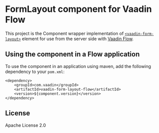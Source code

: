 # FormLayout component for Vaadin Flow

This project is the Component wrapper implementation of [`<vaadin-form-layout>`](https://github.com/vaadin/web-components/tree/main/packages/form-layout) element
for use from the server side with [Vaadin Flow](https://github.com/vaadin/flow).

## Using the component in a Flow application

To use the component in an application using maven,
add the following dependency to your `pom.xml`:
```
<dependency>
    <groupId>com.vaadin</groupId>
    <artifactId>vaadin-form-layout-flow</artifactId>
    <version>${component.version}</version>
</dependency>
```

## License

Apache License 2.0
